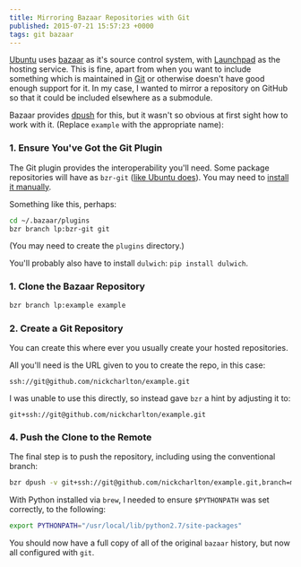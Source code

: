 ```yaml
---
title: Mirroring Bazaar Repositories with Git
published: 2015-07-21 15:57:23 +0000
tags: git bazaar
---
```


[Ubuntu][] uses [bazaar][] as it's source control system, with [Launchpad][] as
the hosting service. This is fine, apart from when you want to include
something which is maintained in [Git][] or otherwise doesn't have good enough
support for it. In my case, I wanted to mirror a repository on GitHub so that
it could be included elsewhere as a submodule.

Bazaar provides [dpush][] for this, but it wasn't so obvious at first sight how
to work with it. (Replace `example` with the appropriate name):

### 1. Ensure You've Got the Git Plugin

The Git plugin provides the interoperability you'll need. Some package
repositories will have as `bzr-git` ([like Ubuntu does][bzr_git_ubuntu]). You
may need to [install it manually][bzr_plugins].

Something like this, perhaps:

```sh
cd ~/.bazaar/plugins
bzr branch lp:bzr-git git
```

(You may need to create the `plugins` directory.)

You'll probably also have to install `dulwich`: `pip install dulwich`.

### 1. Clone the Bazaar Repository

```sh
bzr branch lp:example example
```

### 2. Create a Git Repository

You can create this where ever you usually create your hosted repositories.

All you'll need is the URL given to you to create the repo, in this case:

```
ssh://git@github.com/nickcharlton/example.git
```

I was unable to use this directly, so instead gave `bzr` a hint by adjusting it
to:

```
git+ssh://git@github.com/nickcharlton/example.git
```

### 4. Push the Clone to the Remote

The final step is to push the repository, including using the conventional
branch:

```sh
bzr dpush -v git+ssh://git@github.com/nickcharlton/example.git,branch=master
```

With Python installed via `brew`, I needed to ensure `$PYTHONPATH` was set
correctly, to the following:

```sh
export PYTHONPATH="/usr/local/lib/python2.7/site-packages"
```

You should now have a full copy of all of the original `bazaar` history, but
now all configured with `git`.

[Ubuntu]: http://www.ubuntu.com
[bazaar]: http://bazaar.canonical.com/en/
[Launchpad]: https://launchpad.net
[Git]: http://git-scm.com
[dpush]: http://doc.bazaar.canonical.com/bzr.2.6/en/user-reference/dpush-help.html
[bzr_plugins]: http://doc.bazaar.canonical.com/plugins/en
[bzr_git_ubuntu]: http://packages.ubuntu.com/trusty/bzr-git
